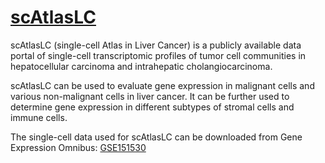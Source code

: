 # [scAtlasLC](https://scatlaslc.ccr.cancer.gov/)

scAtlasLC (single-cell Atlas in Liver Cancer) is a publicly available data portal of single-cell transcriptomic profiles of tumor cell communities in hepatocellular carcinoma and intrahepatic cholangiocarcinoma.

scAtlasLC can be used to evaluate gene expression in malignant cells and various non-malignant cells in liver cancer. It can be further used to determine gene expression in different subtypes of stromal cells and immune cells.

The single-cell data used for scAtlasLC can be downloaded from Gene Expression Omnibus: [GSE151530](https://www.ncbi.nlm.nih.gov/geo/query/acc.cgi?acc=GSE151530)
